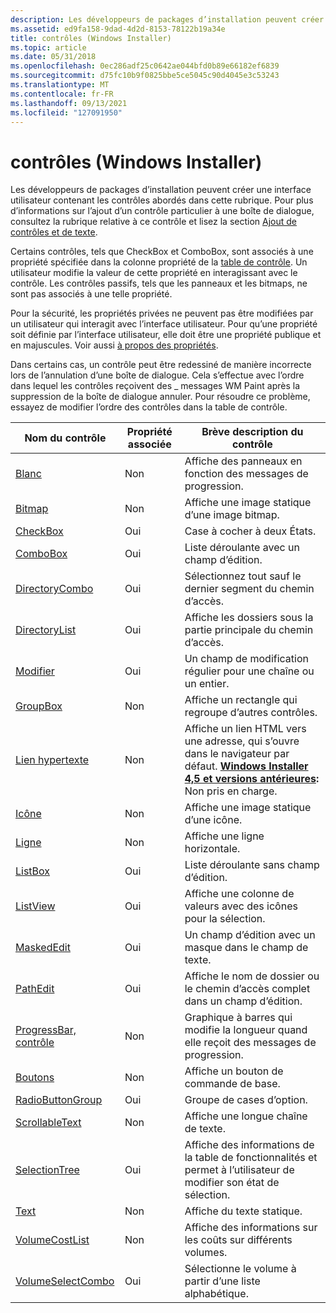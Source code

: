 ```yaml
---
description: Les développeurs de packages d’installation peuvent créer une interface utilisateur contenant les contrôles abordés dans cette rubrique.
ms.assetid: ed9fa158-9dad-4d2d-8153-78122b19a34e
title: contrôles (Windows Installer)
ms.topic: article
ms.date: 05/31/2018
ms.openlocfilehash: 0ec286adf25c0642ae044bfd0b89e66182ef6839
ms.sourcegitcommit: d75fc10b9f0825bbe5ce5045c90d4045e3c53243
ms.translationtype: MT
ms.contentlocale: fr-FR
ms.lasthandoff: 09/13/2021
ms.locfileid: "127091950"
---
```

# <a name="controls-windows-installer"></a>contrôles (Windows Installer)

Les développeurs de packages d’installation peuvent créer une interface utilisateur contenant les contrôles abordés dans cette rubrique. Pour plus d’informations sur l’ajout d’un contrôle particulier à une boîte de dialogue, consultez la rubrique relative à ce contrôle et lisez la section [Ajout de contrôles et de texte](adding-controls-and-text.md).

Certains contrôles, tels que CheckBox et ComboBox, sont associés à une propriété spécifiée dans la colonne propriété de la [table de contrôle](control-table.md). Un utilisateur modifie la valeur de cette propriété en interagissant avec le contrôle. Les contrôles passifs, tels que les panneaux et les bitmaps, ne sont pas associés à une telle propriété.

Pour la sécurité, les propriétés privées ne peuvent pas être modifiées par un utilisateur qui interagit avec l’interface utilisateur. Pour qu’une propriété soit définie par l’interface utilisateur, elle doit être une propriété publique et en majuscules. Voir aussi [à propos des propriétés](about-properties.md).

Dans certains cas, un contrôle peut être redessiné de manière incorrecte lors de l’annulation d’une boîte de dialogue. Cela s’effectue avec l’ordre dans lequel les contrôles reçoivent des \_ messages WM Paint après la suppression de la boîte de dialogue annuler. Pour résoudre ce problème, essayez de modifier l’ordre des contrôles dans la table de contrôle.



| Nom du contrôle                                       | Propriété associée | Brève description du contrôle                                                                                                                                                          |
|----------------------------------------------------|---------------------|---------------------------------------------------------------------------------------------------------------------------------------------------------------------------------------|
| [Blanc](billboard-control.md)                 | Non                  | Affiche des panneaux en fonction des messages de progression.                                                                                                                                       |
| [Bitmap](bitmap-control.md)                       | Non                  | Affiche une image statique d’une image bitmap.                                                                                                                                                |
| [CheckBox](checkbox-control.md)                   | Oui                 | Case à cocher à deux États.                                                                                                                                                                |
| [ComboBox](combobox-control.md)                   | Oui                 | Liste déroulante avec un champ d’édition.                                                                                                                                                  |
| [DirectoryCombo](directorycombo-control.md)       | Oui                 | Sélectionnez tout sauf le dernier segment du chemin d’accès.                                                                                                                                       |
| [DirectoryList](directorylist-control.md)         | Oui                 | Affiche les dossiers sous la partie principale du chemin d’accès.                                                                                                                                         |
| [Modifier](edit-control.md)                           | Oui                 | Un champ de modification régulier pour une chaîne ou un entier.                                                                                                                                       |
| [GroupBox](groupbox-control.md)                   | Non                  | Affiche un rectangle qui regroupe d’autres contrôles.                                                                                                                             |
| [Lien hypertexte](hyperlink-control.md)                 | Non                  | Affiche un lien HTML vers une adresse, qui s’ouvre dans le navigateur par défaut. **[Windows Installer 4,5 et versions antérieures](not-supported-in-windows-installer-4-5.md):** Non pris en charge.<br/> |
| [Icône](icon-control.md)                           | Non                  | Affiche une image statique d’une icône.                                                                                                                                                 |
| [Ligne](line-control.md)                           | Non                  | Affiche une ligne horizontale.                                                                                                                                                           |
| [ListBox](listbox-control.md)                     | Oui                 | Liste déroulante sans champ d’édition.                                                                                                                                               |
| [ListView](listview-control.md)                   | Oui                 | Affiche une colonne de valeurs avec des icônes pour la sélection.                                                                                                                                 |
| [MaskedEdit](maskededit-control.md)               | Oui                 | Un champ d’édition avec un masque dans le champ de texte.                                                                                                                                          |
| [PathEdit](pathedit-control.md)                   | Oui                 | Affiche le nom de dossier ou le chemin d’accès complet dans un champ d’édition.                                                                                                                                 |
| [ProgressBar, contrôle](progressbar-control.md)     | Non                  | Graphique à barres qui modifie la longueur quand elle reçoit des messages de progression.                                                                                                                       |
| [Boutons](pushbutton-control.md)               | Non                  | Affiche un bouton de commande de base.                                                                                                                                                         |
| [RadioButtonGroup](radiobuttongroup-control.md)   | Oui                 | Groupe de cases d’option.                                                                                                                                                             |
| [ScrollableText](scrollabletext-control.md)       | Non                  | Affiche une longue chaîne de texte.                                                                                                                                                       |
| [SelectionTree](selectiontree-control.md)         | Oui                 | Affiche des informations de la table de fonctionnalités et permet à l’utilisateur de modifier son état de sélection.                                                                                     |
| [Text](text-control.md)                           | Non                  | Affiche du texte statique.                                                                                                                                                                 |
| [VolumeCostList](volumecostlist-control.md)       | Non                  | Affiche des informations sur les coûts sur différents volumes.                                                                                                                                    |
| [VolumeSelectCombo](volumeselectcombo-control.md) | Oui                 | Sélectionne le volume à partir d’une liste alphabétique.                                                                                                                                             |



 

 

 




